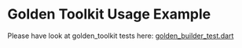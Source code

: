 # Golden Toolkit Usage Example

Please have look at golden_toolkit tests here:
[golden_builder_test.dart](../test/golden_builder_test.dart)
